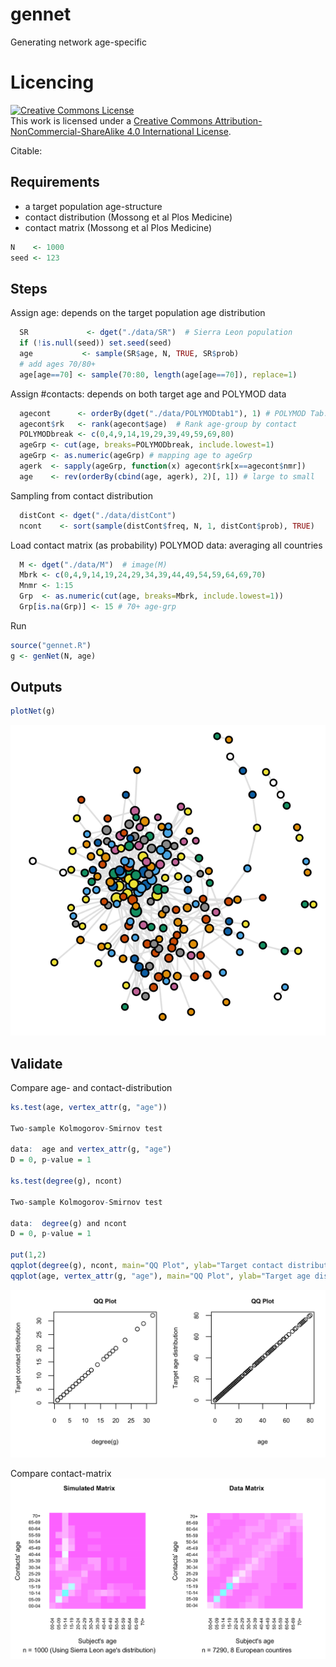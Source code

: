 # gennet
Generating network age-specific

# Licencing

<a rel="license" href="http://creativecommons.org/licenses/by-nc-sa/4.0/"><img alt="Creative Commons License" style="border-width:0" src="https://i.creativecommons.org/l/by-nc-sa/4.0/88x31.png" /></a><br />This work is licensed under a <a rel="license" href="http://creativecommons.org/licenses/by-nc-sa/4.0/">Creative Commons Attribution-NonCommercial-ShareAlike 4.0 International License</a>.

Citable: 

## Requirements

- a target population age-structure
- contact distribution (Mossong et al Plos Medicine)
- contact matrix (Mossong et al Plos Medicine)

```R
N    <- 1000
seed <- 123
```

## Steps

Assign age: depends on the target population age distribution

```R
  SR             <- dget("./data/SR")  # Sierra Leon population
  if (!is.null(seed)) set.seed(seed)
  age           <- sample(SR$age, N, TRUE, SR$prob)
  # add ages 70/80+
  age[age==70] <- sample(70:80, length(age[age==70]), replace=1)
```

Assign #contacts: depends on both target age and POLYMOD data
```R
  agecont      <- orderBy(dget("./data/POLYMODtab1"), 1) # POLYMOD Tab.1
  agecont$rk   <- rank(agecont$age)  # Rank age-group by contact
  POLYMODbreak <- c(0,4,9,14,19,29,39,49,59,69,80) 
  ageGrp <- cut(age, breaks=POLYMODbreak, include.lowest=1)
  ageGrp <- as.numeric(ageGrp) # mapping age to ageGrp
  agerk  <- sapply(ageGrp, function(x) agecont$rk[x==agecont$nmr])
  age    <- rev(orderBy(cbind(age, agerk), 2)[, 1]) # large to small
```

Sampling from contact distribution

```R
  distCont <- dget("./data/distCont")
  ncont    <- sort(sample(distCont$freq, N, 1, distCont$prob), TRUE)
```

Load contact matrix (as probability) POLYMOD data: averaging all countries

```R
  M <- dget("./data/M")  # image(M)
  Mbrk <- c(0,4,9,14,19,24,29,34,39,44,49,54,59,64,69,70)
  Mnmr <- 1:15
  Grp  <- as.numeric(cut(age, breaks=Mbrk, include.lowest=1))
  Grp[is.na(Grp)] <- 15 # 70+ age-grp
```

Run

```R
source("gennet.R")
g <- genNet(N, age)
```

## Outputs

```R
plotNet(g)
```

![](./fig/g1.png)

## Validate

Compare age- and contact-distribution
```R
ks.test(age, vertex_attr(g, "age"))

Two-sample Kolmogorov-Smirnov test

data:  age and vertex_attr(g, "age")
D = 0, p-value = 1

ks.test(degree(g), ncont)

Two-sample Kolmogorov-Smirnov test

data:  degree(g) and ncont
D = 0, p-value = 1

put(1,2)
qqplot(degree(g), ncont, main="QQ Plot", ylab="Target contact distribution")
qqplot(age, vertex_attr(g, "age"), main="QQ Plot", ylab="Target age distribution")
```
![](./fig/qqplot.png)


Compare contact-matrix
![](./fig/matrixCompare.png)
